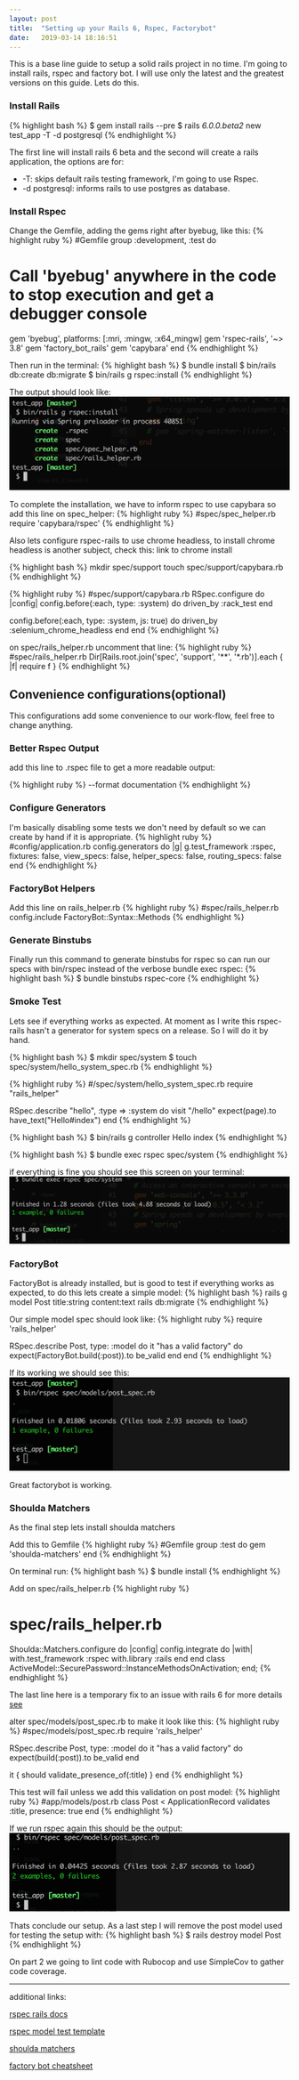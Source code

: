 ```yaml
---
layout: post
title:  "Setting up your Rails 6, Rspec, Factorybot"
date:   2019-03-14 18:16:51
---
```


This is a base line guide to setup a solid rails project in no time.
I'm going to install rails, rspec and factory bot. I will use only the latest and the greatest versions on this guide. Lets do this.

### Install Rails
{% highlight bash %}
$ gem install rails --pre
$ rails _6.0.0.beta2_ new test_app -T -d postgresql
{% endhighlight %}

The first line will install rails 6 beta and the second will create a rails application, the options are for:
 - -T: skips default rails testing framework, I'm going to use Rspec.
 - -d postgresql: informs rails to use postgres as database. 

### Install Rspec
Change the Gemfile, adding the gems right after byebug, like this:
{% highlight ruby %}
#Gemfile
group :development, :test do
  # Call 'byebug' anywhere in the code to stop execution and get a debugger console
  gem 'byebug', platforms: [:mri, :mingw, :x64_mingw]
  gem 'rspec-rails', '~> 3.8'
  gem 'factory_bot_rails'
  gem 'capybara'
end
{% endhighlight %}

Then run in the terminal:
{% highlight bash %}
$ bundle install
$ bin/rails db:create db:migrate
$ bin/rails g rspec:install
{% endhighlight %}

The output should look like:
![rspec generator output](/assets/img/settingup-rails6-rspec/output_install_rspec.png)


To complete the installation, we have to inform rspec to use capybara so add this line on spec_helper:
{% highlight ruby %}
#spec/spec_helper.rb
require 'capybara/rspec'
{% endhighlight %}

Also lets configure rspec-rails to use chrome headless, to install chrome headless is another subject, check this: link to chrome install

{% highlight bash %}
mkdir spec/support
touch spec/support/capybara.rb
{% endhighlight %}

{% highlight ruby %}
#spec/support/capybara.rb
RSpec.configure do |config|
  config.before(:each, type: :system) do
    driven_by :rack_test
  end

  config.before(:each, type: :system, js: true) do
    driven_by :selenium_chrome_headless
  end
end
{% endhighlight %}

on spec/rails_helper.rb uncomment that line:
{% highlight ruby %}
#spec/rails_helper.rb
Dir[Rails.root.join('spec', 'support', '**', '*.rb')].each { |f| require f }
{% endhighlight %}


## Convenience configurations(optional)
This configurations add some convenience to our work-flow, feel free to change anything. 

### Better Rspec Output
add this line to .rspec file to get a more readable output:

{% highlight ruby %}
--format documentation
{% endhighlight %}

### Configure Generators
I'm basically disabling some tests we don't need by default so we can create by hand if it is appropriate.
{% highlight ruby %}
#config/application.rb
config.generators do |g|
  g.test_framework :rspec,
  fixtures: false,
  view_specs: false,
  helper_specs: false,
  routing_specs: false
end
{% endhighlight %}

### FactoryBot Helpers
Add this line on rails_helper.rb
{% highlight ruby %}
#spec/rails_helper.rb
config.include FactoryBot::Syntax::Methods
{% endhighlight %}

### Generate Binstubs
Finally run this command to generate binstubs for rspec so can run our specs with bin/rspec instead of the verbose bundle exec rspec:
{% highlight bash %}
$ bundle binstubs rspec-core
{% endhighlight %}



### Smoke Test
Lets see if everything works as expected. At moment as I write this rspec-rails hasn't a generator for system specs on a release. So I will do it by hand.

{% highlight bash %}
$ mkdir spec/system
$ touch spec/system/hello_system_spec.rb
{% endhighlight %}

{% highlight ruby %}
#/spec/system/hello_system_spec.rb
require "rails_helper"

RSpec.describe "hello", :type => :system do
  visit "/hello"
  expect(page).to have_text("Hello#index")
end
{% endhighlight %}

{% highlight bash %}
$ bin/rails g controller Hello index
{% endhighlight %}

{% highlight bash %}
$ bundle exec rspec spec/system
{% endhighlight %}

if everything is fine you should see this screen on your terminal:
![smoke test output](/assets/img/settingup-rails6-rspec/output_smoke_test.png)


### FactoryBot
FactoryBot is already installed, but is good to test if everything works as expected, to do this lets create a simple model:
{% highlight bash %}
rails g model Post title:string content:text
rails db:migrate
{% endhighlight %}

Our simple model spec should look like:
{% highlight ruby %}
require 'rails_helper'

RSpec.describe Post, type: :model do
  it "has a valid factory" do
    expect(FactoryBot.build(:post)).to be_valid
  end
end
{% endhighlight %}

If its working we should see this:
![factorybot test output](/assets/img/settingup-rails6-rspec/factory-bot-output.png)

Great factorybot is working.


### Shoulda Matchers
As the final step lets install shoulda matchers

Add this to Gemfile
{% highlight ruby %}
#Gemfile
group :test do
  gem 'shoulda-matchers'
end
{% endhighlight %}

On terminal run:
{% highlight bash %}
$ bundle install
{% endhighlight %}

Add on spec/rails_helper.rb
{% highlight ruby %}
# spec/rails_helper.rb
Shoulda::Matchers.configure do |config|
  config.integrate do |with|
    with.test_framework :rspec
    with.library :rails
  end
end
class ActiveModel::SecurePassword::InstanceMethodsOnActivation; end;
{% endhighlight %}

The last line here is a temporary fix to an issue with rails 6 for more details [see](https://github.com/thoughtbot/shoulda-matchers/issues/1167)

alter spec/models/post_spec.rb to make it look like this:
{% highlight ruby %}
#spec/models/post_spec.rb
require 'rails_helper'

RSpec.describe Post, type: :model do
  it "has a valid factory" do
    expect(build(:post)).to be_valid
  end

  it { should validate_presence_of(:title) }
end
{% endhighlight %}

This test will fail unless we add this validation on post model:
{% highlight ruby %}
#app/models/post.rb
class Post < ApplicationRecord
  validates :title, presence: true
end
{% endhighlight %}

If we run rspec again this should be the output:
![shoulda test output](/assets/img/settingup-rails6-rspec/shoulda-output.png)

Thats conclude our setup. As a last step I will remove the post model used for testing the setup with:
{% highlight bash %}
$ rails destroy model Post
{% endhighlight %}

On part 2 we going to lint code with Rubocop and use SimpleCov to gather code coverage.

----------


additional links:

[rspec rails docs](https://bit.ly/2EVeJqm)

[rspec model test template](https://gist.github.com/kyletcarlson/6234923)

[shoulda matchers](https://github.com/thoughtbot/shoulda-matchers)

[factory bot cheatsheet](https://devhints.io/factory_bot)
